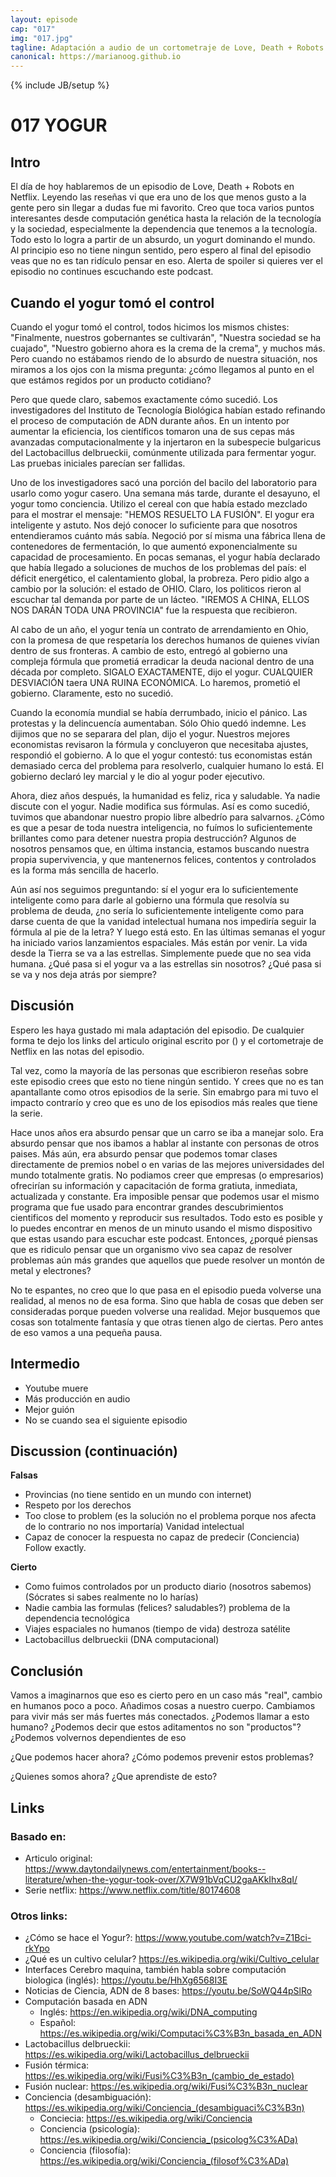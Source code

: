```yaml
---
layout: episode
cap: "017"
img: "017.jpg"
tagline: Adaptación a audio de un cortometraje de Love, Death + Robots que creo que puede enseñarnos un par de cosas desde computación genética hasta nuestra dependencia a la tecnología.
canonical: https://marianoog.github.io
---
```

{% include JB/setup %}

# 017 YOGUR

## Intro

El día de hoy hablaremos de un episodio de Love, Death + Robots en Netflix. Leyendo las reseñas vi que era uno de los que menos gusto a la gente pero sin llegar a dudas fue mi favorito. Creo que toca varios puntos interesantes desde computación genética hasta la relación de la tecnología y la sociedad, especialmente la dependencia que tenemos a la tecnología. Todo esto lo logra a partir de un absurdo, un yogurt dominando el mundo. Al principio eso no tiene ningun sentido, pero espero al final del episodio veas que no es tan ridículo pensar en eso. Alerta de spoiler si quieres ver el episodio no continues escuchando este podcast.

## Cuando el yogur tomó el control

Cuando el yogur tomó el control, todos hicimos los mismos chistes: "Finalmente, nuestros gobernantes se cultivarán", "Nuestra sociedad se ha cuajado", "Nuestro gobierno ahora es la crema de la crema", y muchos más. Pero cuando no estábamos riendo de lo absurdo de nuestra situación, nos miramos a los ojos con la misma pregunta: ¿cómo llegamos al punto en el que estámos regidos por un producto cotidiano?

Pero que quede claro, sabemos exactamente cómo sucedió. Los investigadores del Instituto de Tecnología Biológica habían estado refinando el proceso de computación de ADN durante años. En un intento por aumentar la eficiencia, los científicos tomaron una de sus cepas más avanzadas computacionalmente y la injertaron en la subespecie bulgaricus del Lactobacillus delbrueckii, comúnmente utilizada para fermentar yogur. Las pruebas iniciales parecían ser fallidas. 

Uno de los investigadores sacó una porción del bacilo del laboratorio para usarlo como yogur casero. Una semana más tarde, durante el desayuno, el yogur tomo conciencia. Utilizo el cereal con que había estado mezclado para el mostrar el mensaje: "HEMOS RESUELTO LA FUSIÓN". El yogur era inteligente y astuto. Nos dejó conocer lo suficiente para que nosotros entendieramos cuánto más sabía. Negoció por sí misma una fábrica llena de contenedores de fermentación, lo que aumentó exponencialmente su capacidad de procesamiento. En pocas semanas, el yogur había declarado que había llegado a soluciones de muchos de los problemas del país: el déficit energético, el calentamiento global, la probreza. Pero pidio algo a cambio por la solución: el estado de OHIO. Claro, los politicos rieron al escuchar tal demanda por parte de un lácteo. "IREMOS A CHINA, ELLOS NOS DARÁN TODA UNA PROVINCIA" fue la respuesta que recibieron.

Al cabo de un año, el yogur tenía un contrato de arrendamiento en Ohio, con la promesa de que respetaría los derechos humanos de quienes vivían dentro de sus fronteras. A cambio de esto, entregó al gobierno una compleja fórmula que prometiá erradicar la deuda nacional dentro de una década por completo. SIGALO EXACTAMENTE, dijo el yogur. CUALQUIER DESVIACIÓN taera UNA RUINA ECONÓMICA. Lo haremos, prometió el gobierno. Claramente, esto no sucedió.

Cuando la economía mundial se había derrumbado, inicio el pánico. Las protestas y la delincuencía aumentaban. Sólo Ohio quedó indemne. Les dijimos que no se separara del plan, dijo el yogur. Nuestros mejores economistas revisaron la fórmula y concluyeron que necesitaba ajustes, respondió el gobierno. A lo que el yogur contestó: tus economistas están demasiado cerca del problema para resolverlo, cualquier humano lo está. El gobierno declaró ley marcial y le dio al yogur poder ejecutivo.

Ahora, diez años después, la humanidad es feliz, rica y saludable. Ya nadie discute con el yogur. Nadie modifica sus fórmulas. Así es como sucedió, tuvimos que abandonar nuestro propio libre albedrío para salvarnos. ¿Cómo es que a pesar de toda nuestra inteligencia, no fuímos lo suficientemente brillantes como para detener nuestra propia destrucción? Algunos de nosotros pensamos que, en última instancia, estamos buscando nuestra propia supervivencia, y que mantenernos felices, contentos y controlados es la forma más sencilla de hacerlo.

Aún así nos seguimos preguntando: sí el yogur era lo suficientemente inteligente como para darle al gobierno una fórmula que resolvía su problema de deuda, ¿no sería lo suficientemente inteligente como para darse cuenta de que la vanidad intelectual humana nos impediría seguir la fórmula al pie de la letra? Y luego está esto. En las últimas semanas el yogur ha iniciado varios lanzamientos espaciales. Más están por venir. La vida desde la Tierra se va a las estrellas. Simplemente puede que no sea vida humana. ¿Qué pasa si el yogur va a las estrellas sin nosotros? ¿Qué pasa si se va y nos deja atrás por siempre?

## Discusión

Espero les haya gustado mi mala adaptación del episodio. De cualquier forma te dejo los links del articulo original escrito por () y el cortometraje de Netflix en las notas del episodio. 

Tal vez, como la mayoría de las personas que escribieron reseñas sobre este episodio crees que esto no tiene ningún sentido. Y crees que no es tan apantallante como otros episodios de la serie. Sin emabrgo para mi tuvo el impacto contrarío y creo que es uno de los episodios más reales que tiene la serie.

Hace unos años era absurdo pensar que un carro se iba a manejar solo. Era absurdo pensar que nos ibamos a hablar al instante con personas de otros paises. Más aún, era absurdo pensar que podemos tomar clases directamente de premios nobel o en varias de las mejores universidades del mundo totalmente gratis. No podiamos creer que empresas (o empresarios) ofrecirían su información y capacitación de forma gratiuta, inmediata, actualizada y constante. Era imposible pensar que podemos usar el mismo programa que fue usado para encontrar grandes descubrimientos cientificos del momento y reproducir sus resultados. Todo esto es posible y lo puedes encontrar en menos de un minuto usando el mismo dispositivo que estas usando para escuchar este podcast. Entonces, ¿porqué piensas que es ridiculo pensar que un organismo vivo sea capaz de resolver problemas aún más grandes que aquellos que puede resolver un montón de metal y electrones?

No te espantes, no creo que lo que pasa en el episodio pueda volverse una realidad, al menos no de esa forma. Sino que habla de cosas que deben ser consideradas porque pueden volverse una realidad. Mejor busquemos que cosas son totalmente fantasía y que otras tienen algo de ciertas. Pero antes de eso vamos a una pequeña pausa.

## Intermedio

* Youtube muere
* Más producción en audio
* Mejor guión
* No se cuando sea el siguiente episodio

## Discussion (continuación)

**Falsas**
  * Provincias (no tiene sentido en un mundo con internet)
  * Respeto por los derechos
  * Too close to problem (es la solución no el problema porque nos afecta de lo contrario no nos importaría) Vanidad intelectual
  * Capaz de conocer la respuesta no capaz de predecir (Conciencia) Follow exactly.  

**Cierto**
  * Como fuimos controlados por un producto diario (nosotros sabemos)  (Sócrates si sabes realmente no lo harías)
  * Nadie cambia las formulas (felices? saludables?) problema de la dependencia tecnológica
  * Viajes espaciales no humanos (tiempo de vida) destroza satélite
  * Lactobacillus delbrueckii (DNA computacional)  

## Conclusión

Vamos a imaginarnos que eso es cierto pero en un caso más "real", cambio en humanos poco a poco. Añadimos cosas a nuestro cuerpo. Cambiamos para vivir más ser más fuertes más conectados. ¿Podemos llamar a esto humano? ¿Podemos decir que estos aditamentos no son "productos"? ¿Podemos volvernos dependientes de eso

¿Que podemos hacer ahora? ¿Cómo podemos prevenir estos problemas?

¿Quienes somos ahora? ¿Que aprendiste de esto?

## Links

### Basado en: 

* Articulo original: https://www.daytondailynews.com/entertainment/books--literature/when-the-yogur-took-over/X7W91bVqCU2gaAKkIhx8qI/
* Serie netflix: https://www.netflix.com/title/80174608

### Otros links:

* ¿Cómo se hace el Yogur?: https://www.youtube.com/watch?v=Z1Bci-rkYpo
* ¿Qué es un cultivo celular? https://es.wikipedia.org/wiki/Cultivo_celular
* Interfaces Cerebro maquina, también habla sobre computación biologica (inglés): https://youtu.be/HhXg6568I3E
* Noticias de Ciencia, ADN de 8 bases: https://youtu.be/SoWQ44pSlRo
* Computación basada en ADN
  * Inglés: https://en.wikipedia.org/wiki/DNA_computing
  * Español: https://es.wikipedia.org/wiki/Computaci%C3%B3n_basada_en_ADN
* Lactobacillus delbrueckii: https://es.wikipedia.org/wiki/Lactobacillus_delbrueckii
* Fusión térmica: https://es.wikipedia.org/wiki/Fusi%C3%B3n_(cambio_de_estado)
* Fusión nuclear: https://es.wikipedia.org/wiki/Fusi%C3%B3n_nuclear
* Conciencia (desambiguación): https://es.wikipedia.org/wiki/Conciencia_(desambiguaci%C3%B3n)
  * Conciecia: https://es.wikipedia.org/wiki/Conciencia
  * Conciencia (psicología): https://es.wikipedia.org/wiki/Conciencia_(psicolog%C3%ADa)
  * Conciencia (filosofía): https://es.wikipedia.org/wiki/Conciencia_(filosof%C3%ADa)